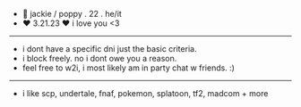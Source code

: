 - 🎱 jackie / poppy . 22 . he/it
-   ♥ 3.21.23 ♥ i love you <3
- --------------------------------------------------------
-  i dont have a specific dni just the basic criteria.
-  i block freely. no i dont owe you a reason.
-  feel free to w2i, i most likely am in party chat w friends. :)
- --------------------------------------------------------
- i like scp, undertale, fnaf, pokemon, splatoon, tf2, madcom + more

